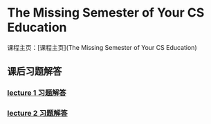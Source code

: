 # The Missing Semester of Your CS Education

课程主页：[课程主页](The Missing Semester of Your CS Education)

## 课后习题解答

### [lecture 1 习题解答](lecture1/readme.md)

### [lecture 2 习题解答](lecture2/readme.md)